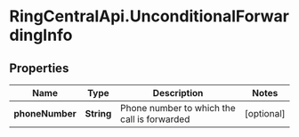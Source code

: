 # RingCentralApi.UnconditionalForwardingInfo

## Properties
Name | Type | Description | Notes
------------ | ------------- | ------------- | -------------
**phoneNumber** | **String** | Phone number to which the call is forwarded | [optional] 


